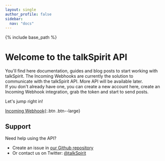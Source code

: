 ```yaml
---
layout: single
author_profile: false
sidebar:
  nav: "docs"
---
```


{% include base_path %}

# Welcome to the talkSpirit API

You'll find here documentation, guides and blog posts to start working with talkSpirit.
The Incoming Webhooks are currently the solution to communicate with the 
talkSpirit API. More API will be available later.<br>
If you don't already have one, you can create a new account here, create an 
Incoming Webhook integration, grab the token and start to send posts.

Let's jump right in!

[Incoming Webhook][incoming-wehooks]{:.btn .btn--large}

## Support

Need help using the API?

* Create an issue in [our Github repository][talkspirit.github.com]
* Or contact us on Twitter: [@talkSpirit][twitter]

[incoming-wehooks]: /docs/incoming-wehooks/
[talkspirit.github.com]: https://github.com/talkspirit/talkspirit.github.com/issues
[twitter]: https://twitter.com/talkSpirit
